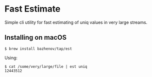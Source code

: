 # Fast Estimate

Simple cli utility for fast estimating of uniq values in very large streams.

## Installing on macOS

```
$ brew install bazhenov/tap/est
```

Using:
```
$ cat /some/very/large/file | est uniq
12443512
```
